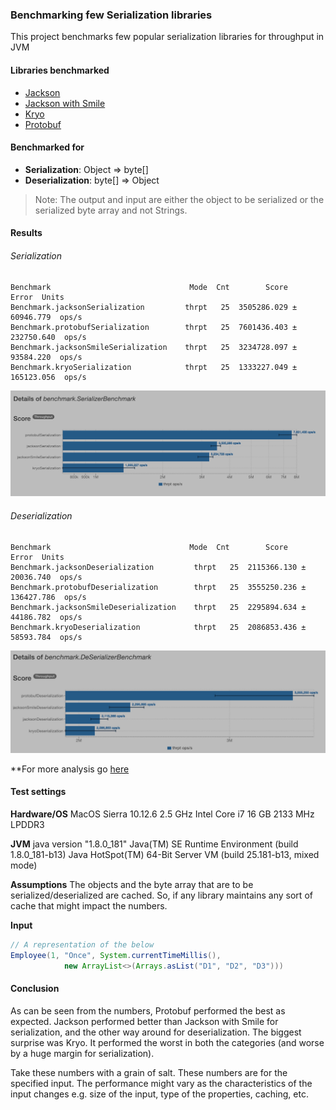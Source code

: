 ### Benchmarking few Serialization libraries

This project benchmarks few popular serialization libraries for throughput in JVM

#### Libraries benchmarked

*   [Jackson](https://github.com/FasterXML/jackson-databind)
*   [Jackson with Smile](https://github.com/FasterXML/jackson-dataformats-binary/tree/master/smile)
*   [Kryo](https://github.com/EsotericSoftware/kryo)
*   [Protobuf](https://github.com/protocolbuffers/protobuf)

#### Benchmarked for

*   **Serialization**: Object => byte[]
*   **Deserialization**: byte[] => Object

> Note: The output and input are either the object to be serialized or the serialized byte array and not Strings.


#### Results

###### Serialization

```
Benchmark                               Mode  Cnt        Score        Error  Units
Benchmark.jacksonSerialization         thrpt   25  3505286.029 ±  60946.779  ops/s
Benchmark.protobufSerialization        thrpt   25  7601436.403 ± 232750.640  ops/s
Benchmark.jacksonSmileSerialization    thrpt   25  3234728.097 ±  93584.220  ops/s
Benchmark.kryoSerialization            thrpt   25  1333227.049 ± 165123.056  ops/s
```

![Serialization](serialization_benchmark.jpeg)

###### Deserialization

```
Benchmark                               Mode  Cnt        Score        Error  Units
Benchmark.jacksonDeserialization         thrpt   25  2115366.130 ±  20036.740  ops/s
Benchmark.protobufDeserialization        thrpt   25  3555250.236 ± 136427.786  ops/s
Benchmark.jacksonSmileDeserialization    thrpt   25  2295894.634 ±  44186.782  ops/s
Benchmark.kryoDeserialization            thrpt   25  2086853.436 ±  58593.784  ops/s
```

![Serialization](deserialization_benchmark.jpeg)

**For more analysis go [here](http://jmh.morethan.io/?source=https://gist.githubusercontent.com/hariharanv01/ccd5e40bf0eea9ab0f9baf16149f8749/raw/26feb5cf0687ec39483faef95aa88e1289a6fb4c/jmh-result.json)

#### Test settings

**Hardware/OS**
MacOS Sierra 10.12.6
2.5 GHz Intel Core i7
16 GB 2133 MHz LPDDR3

**JVM**
java version "1.8.0_181"
Java(TM) SE Runtime Environment (build 1.8.0_181-b13)
Java HotSpot(TM) 64-Bit Server VM (build 25.181-b13, mixed mode)

**Assumptions**
The objects and the byte array that are to be serialized/deserialized are cached. So, if any library maintains any sort of cache that might impact the numbers.

**Input**

```java
// A representation of the below
Employee(1, "Once", System.currentTimeMillis(),
            new ArrayList<>(Arrays.asList("D1", "D2", "D3")))
```


#### Conclusion

As can be seen from the numbers, Protobuf performed the best as expected. Jackson performed better than Jackson with Smile for serialization, and the other way around for deserialization. The biggest surprise was Kryo. It performed the worst in both the categories (and worse by a huge margin for serialization).

Take these numbers with a grain of salt. These numbers are for the specified input. The performance might vary as the characteristics of the input changes e.g. size of the input, type of the properties, caching, etc.  
